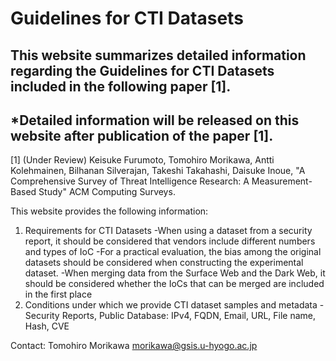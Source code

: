 # Guidelines for CTI Datasets

## This website summarizes detailed information regarding the Guidelines for CTI Datasets included in the following paper [1].

## *Detailed information will be released on this website after publication of the paper [1].

[1] (Under Review) Keisuke Furumoto, Tomohiro Morikawa, Antti Kolehmainen, Bilhanan Silverajan, Takeshi Takahashi, Daisuke Inoue, "A Comprehensive Survey of Threat Intelligence Research: A Measurement-Based Study" ACM Computing Surveys.

This website provides the following information:
1. Requirements for CTI Datasets
   -When using a dataset from a security report, it should be considered that vendors include different numbers and types of IoC
   -For a practical evaluation, the bias among the original datasets should be considered when constructing the experimental dataset.
   -When merging data from the Surface Web and the Dark Web, it should be considered whether the IoCs that can be merged are included in the first place
2. Conditions under which we provide CTI dataset samples and metadata
   -Security Reports, Public Database: IPv4, FQDN, Email, URL, File name, Hash, CVE

Contact:
Tomohiro Morikawa
morikawa@gsis.u-hyogo.ac.jp
